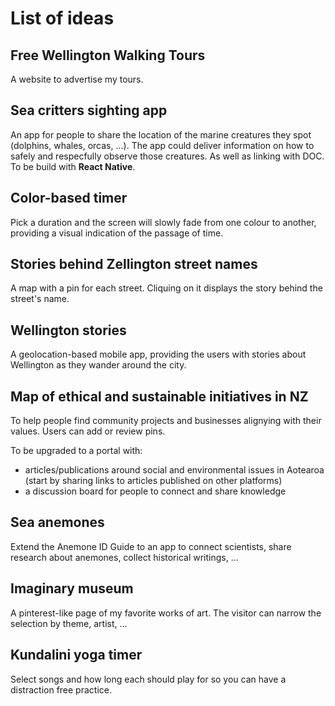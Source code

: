 # List of ideas

## Free Wellington Walking Tours

A website to advertise my tours.


## Sea critters sighting app

An app for people to share the location of the marine creatures they spot (dolphins, whales, orcas, ...).
The app could deliver information on how to safely and respecfully observe those creatures. As well as linking with DOC.
To be build with **React Native**.


## Color-based timer

Pick a duration and the screen will slowly fade from one colour to another, providing a visual indication of the passage of time.


## Stories behind Zellington street names

A map with a pin for each street. Cliquing on it displays the story behind the street's name.


## Wellington stories

A geolocation-based mobile app, providing the users with stories about Wellington as they wander around the city.


## Map of ethical and sustainable initiatives in NZ

To help people find community projects and businesses alignying with their values. Users can add or review pins.

To be upgraded to a portal with:
- articles/publications around social and environmental issues in Aotearoa (start by sharing links to articles published on other platforms)
- a discussion board for people to connect and share knowledge


## Sea anemones

Extend the Anemone ID Guide to an app to connect scientists, share research about anemones, collect historical writings, ...

## Imaginary museum

A pinterest-like page of my favorite works of art. The visitor can narrow the selection by theme, artist, ...

## Kundalini yoga timer

Select songs and how long each should play for so you can have a distraction free practice.
